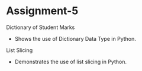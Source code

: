 # Assignment-5
Dictionary of Student Marks
- Shows the use of Dictionary Data Type in Python.

List Slicing 
- Demonstrates the use of list slicing in Python.

